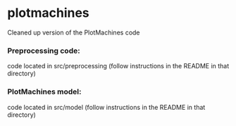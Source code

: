 # plotmachines
Cleaned up version of the PlotMachines code



### Preprocessing code: 

code located in src/preprocessing (follow instructions in the README in that directory)

### PlotMachines model: 

code located in src/model (follow instructions in the README in that directory)

